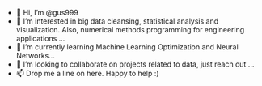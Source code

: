 - 👋 Hi, I’m @gus999
- 👀 I’m interested in big data cleansing, statistical analysis and visualization. Also, numerical methods programming for engineering applications  ...
- 🌱 I’m currently learning Machine Learning Optimization and Neural Networks...
- 💞️ I’m looking to collaborate on projects related to data, just reach out ...
- 📫 Drop me a line on here. Happy to help :)
<!---
gus999/gus999 is a ✨ special ✨ repository because its `README.md` (this file) appears on your GitHub profile.
You can click the Preview link to take a look at your changes.
--->
